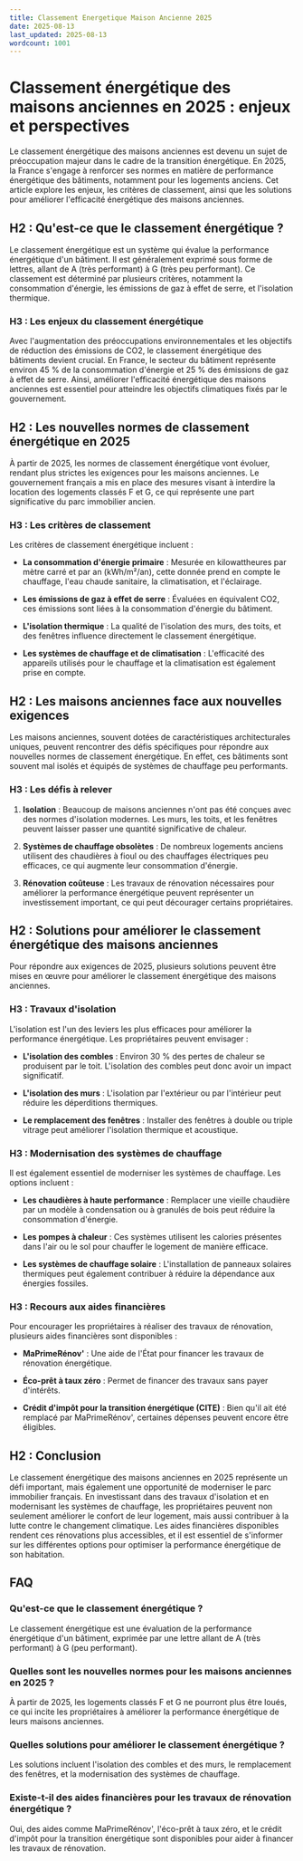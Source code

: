 ```yaml
---
title: Classement Energetique Maison Ancienne 2025
date: 2025-08-13
last_updated: 2025-08-13
wordcount: 1001
---
```


# Classement énergétique des maisons anciennes en 2025 : enjeux et perspectives

Le classement énergétique des maisons anciennes est devenu un sujet de préoccupation majeur dans le cadre de la transition énergétique. En 2025, la France s'engage à renforcer ses normes en matière de performance énergétique des bâtiments, notamment pour les logements anciens. Cet article explore les enjeux, les critères de classement, ainsi que les solutions pour améliorer l'efficacité énergétique des maisons anciennes.

## H2 : Qu'est-ce que le classement énergétique ?

Le classement énergétique est un système qui évalue la performance énergétique d'un bâtiment. Il est généralement exprimé sous forme de lettres, allant de A (très performant) à G (très peu performant). Ce classement est déterminé par plusieurs critères, notamment la consommation d'énergie, les émissions de gaz à effet de serre, et l'isolation thermique.

### H3 : Les enjeux du classement énergétique

Avec l'augmentation des préoccupations environnementales et les objectifs de réduction des émissions de CO2, le classement énergétique des bâtiments devient crucial. En France, le secteur du bâtiment représente environ 45 % de la consommation d'énergie et 25 % des émissions de gaz à effet de serre. Ainsi, améliorer l'efficacité énergétique des maisons anciennes est essentiel pour atteindre les objectifs climatiques fixés par le gouvernement.

## H2 : Les nouvelles normes de classement énergétique en 2025

À partir de 2025, les normes de classement énergétique vont évoluer, rendant plus strictes les exigences pour les maisons anciennes. Le gouvernement français a mis en place des mesures visant à interdire la location des logements classés F et G, ce qui représente une part significative du parc immobilier ancien.

### H3 : Les critères de classement

Les critères de classement énergétique incluent :

- **La consommation d'énergie primaire** : Mesurée en kilowattheures par mètre carré et par an (kWh/m²/an), cette donnée prend en compte le chauffage, l'eau chaude sanitaire, la climatisation, et l'éclairage.
  
- **Les émissions de gaz à effet de serre** : Évaluées en équivalent CO2, ces émissions sont liées à la consommation d'énergie du bâtiment.

- **L'isolation thermique** : La qualité de l'isolation des murs, des toits, et des fenêtres influence directement le classement énergétique.

- **Les systèmes de chauffage et de climatisation** : L'efficacité des appareils utilisés pour le chauffage et la climatisation est également prise en compte.

## H2 : Les maisons anciennes face aux nouvelles exigences

Les maisons anciennes, souvent dotées de caractéristiques architecturales uniques, peuvent rencontrer des défis spécifiques pour répondre aux nouvelles normes de classement énergétique. En effet, ces bâtiments sont souvent mal isolés et équipés de systèmes de chauffage peu performants.

### H3 : Les défis à relever

1. **Isolation** : Beaucoup de maisons anciennes n'ont pas été conçues avec des normes d'isolation modernes. Les murs, les toits, et les fenêtres peuvent laisser passer une quantité significative de chaleur.

2. **Systèmes de chauffage obsolètes** : De nombreux logements anciens utilisent des chaudières à fioul ou des chauffages électriques peu efficaces, ce qui augmente leur consommation d'énergie.

3. **Rénovation coûteuse** : Les travaux de rénovation nécessaires pour améliorer la performance énergétique peuvent représenter un investissement important, ce qui peut décourager certains propriétaires.

## H2 : Solutions pour améliorer le classement énergétique des maisons anciennes

Pour répondre aux exigences de 2025, plusieurs solutions peuvent être mises en œuvre pour améliorer le classement énergétique des maisons anciennes.

### H3 : Travaux d'isolation

L'isolation est l'un des leviers les plus efficaces pour améliorer la performance énergétique. Les propriétaires peuvent envisager :

- **L'isolation des combles** : Environ 30 % des pertes de chaleur se produisent par le toit. L'isolation des combles peut donc avoir un impact significatif.

- **L'isolation des murs** : L'isolation par l'extérieur ou par l'intérieur peut réduire les déperditions thermiques.

- **Le remplacement des fenêtres** : Installer des fenêtres à double ou triple vitrage peut améliorer l'isolation thermique et acoustique.

### H3 : Modernisation des systèmes de chauffage

Il est également essentiel de moderniser les systèmes de chauffage. Les options incluent :

- **Les chaudières à haute performance** : Remplacer une vieille chaudière par un modèle à condensation ou à granulés de bois peut réduire la consommation d'énergie.

- **Les pompes à chaleur** : Ces systèmes utilisent les calories présentes dans l'air ou le sol pour chauffer le logement de manière efficace.

- **Les systèmes de chauffage solaire** : L'installation de panneaux solaires thermiques peut également contribuer à réduire la dépendance aux énergies fossiles.

### H3 : Recours aux aides financières

Pour encourager les propriétaires à réaliser des travaux de rénovation, plusieurs aides financières sont disponibles :

- **MaPrimeRénov'** : Une aide de l'État pour financer les travaux de rénovation énergétique.

- **Éco-prêt à taux zéro** : Permet de financer des travaux sans payer d'intérêts.

- **Crédit d'impôt pour la transition énergétique (CITE)** : Bien qu'il ait été remplacé par MaPrimeRénov', certaines dépenses peuvent encore être éligibles.

## H2 : Conclusion

Le classement énergétique des maisons anciennes en 2025 représente un défi important, mais également une opportunité de moderniser le parc immobilier français. En investissant dans des travaux d'isolation et en modernisant les systèmes de chauffage, les propriétaires peuvent non seulement améliorer le confort de leur logement, mais aussi contribuer à la lutte contre le changement climatique. Les aides financières disponibles rendent ces rénovations plus accessibles, et il est essentiel de s'informer sur les différentes options pour optimiser la performance énergétique de son habitation.

## FAQ

### Qu'est-ce que le classement énergétique ?

Le classement énergétique est une évaluation de la performance énergétique d'un bâtiment, exprimée par une lettre allant de A (très performant) à G (peu performant).

### Quelles sont les nouvelles normes pour les maisons anciennes en 2025 ?

À partir de 2025, les logements classés F et G ne pourront plus être loués, ce qui incite les propriétaires à améliorer la performance énergétique de leurs maisons anciennes.

### Quelles solutions pour améliorer le classement énergétique ?

Les solutions incluent l'isolation des combles et des murs, le remplacement des fenêtres, et la modernisation des systèmes de chauffage.

### Existe-t-il des aides financières pour les travaux de rénovation énergétique ?

Oui, des aides comme MaPrimeRénov', l'éco-prêt à taux zéro, et le crédit d'impôt pour la transition énergétique sont disponibles pour aider à financer les travaux de rénovation.